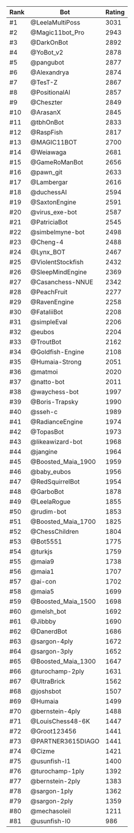 Rank|Bot|Rating
---|---|---
#1|@LeelaMultiPoss|3031
#2|@Magic11bot_Pro|2943
#3|@DarkOnBot|2892
#4|@YoBot_v2|2878
#5|@pangubot|2877
#6|@Alexandrya|2874
#7|@TesT-Z|2867
#8|@PositionalAI|2857
#9|@Cheszter|2849
#10|@ArasanX|2845
#11|@tbhOnBot|2833
#12|@RaspFish|2817
#13|@MAGIC11BOT|2700
#14|@Weiawaga|2681
#15|@GameRoManBot|2656
#16|@pawn_git|2633
#17|@Lambergar|2616
#18|@duchessAI|2594
#19|@SaxtonEngine|2591
#20|@virus_exe-bot|2587
#21|@PatriciaBot|2545
#22|@simbelmyne-bot|2498
#23|@Cheng-4|2488
#24|@Lynx_BOT|2467
#25|@ViolentStockfish|2432
#26|@SleepMindEngine|2369
#27|@Casanchess-NNUE|2342
#28|@PeachFruit|2277
#29|@RavenEngine|2258
#30|@FataliiBot|2208
#31|@simpleEval|2206
#32|@eubos|2204
#33|@TroutBot|2162
#34|@Goldfish-Engine|2108
#35|@Humaia-Strong|2051
#36|@matmoi|2020
#37|@natto-bot|2011
#38|@waychess-bot|1997
#39|@Boris-Trapsky|1990
#40|@sseh-c|1989
#41|@RadianceEngine|1974
#42|@TopasBot|1973
#43|@likeawizard-bot|1968
#44|@jangine|1964
#45|@Boosted_Maia_1900|1959
#46|@baby_eubos|1956
#47|@RedSquirrelBot|1954
#48|@GarboBot|1878
#49|@LeelaRogue|1855
#50|@rudim-bot|1853
#51|@Boosted_Maia_1700|1825
#52|@ChessChildren|1804
#53|@Bot5551|1775
#54|@turkjs|1759
#55|@maia9|1738
#56|@maia1|1707
#57|@ai-con|1702
#58|@maia5|1699
#59|@Boosted_Maia_1500|1698
#60|@melsh_bot|1692
#61|@Jibbby|1690
#62|@DanerdBot|1686
#63|@sargon-4ply|1672
#64|@sargon-3ply|1652
#65|@Boosted_Maia_1300|1647
#66|@turochamp-2ply|1631
#67|@UltraBrick|1562
#68|@joshsbot|1507
#69|@Humaia|1499
#70|@bernstein-4ply|1488
#71|@LouisChess48-6K|1447
#72|@Groot123456|1441
#73|@PARTNER3615DIAGO|1441
#74|@Cizme|1421
#75|@usunfish-l1|1400
#76|@turochamp-1ply|1392
#77|@bernstein-2ply|1383
#78|@sargon-1ply|1362
#79|@sargon-2ply|1359
#80|@mechasoleil|1211
#81|@usunfish-l0|986
